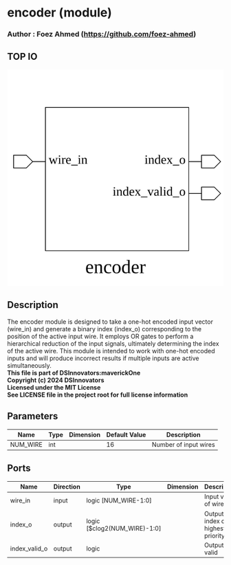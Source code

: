 # encoder (module)

### Author : Foez Ahmed (https://github.com/foez-ahmed)

## TOP IO
<img src="./encoder_top.svg">

## Description

The encoder module is designed to take a one-hot encoded input vector (wire_in) and generate a
binary index (index_o) corresponding to the position of the active input wire. It employs OR gates
to perform a hierarchical reduction of the input signals, ultimately determining the index of the
active wire. This module is intended to work with one-hot encoded inputs and will produce incorrect
results if multiple inputs are active simultaneously.
<br>**This file is part of DSInnovators:maverickOne**
<br>**Copyright (c) 2024 DSInnovators**
<br>**Licensed under the MIT License**
<br>**See LICENSE file in the project root for full license information**

## Parameters
|Name|Type|Dimension|Default Value|Description|
|-|-|-|-|-|
|NUM_WIRE|int||16|Number of input wires|

## Ports
|Name|Direction|Type|Dimension|Description|
|-|-|-|-|-|
|wire_in|input|logic [NUM_WIRE-1:0]||Input vector of wires|
|index_o|output|logic [$clog2(NUM_WIRE)-1:0]||Output index of the highest priority wire|
|index_valid_o|output|logic||Output is valid|

